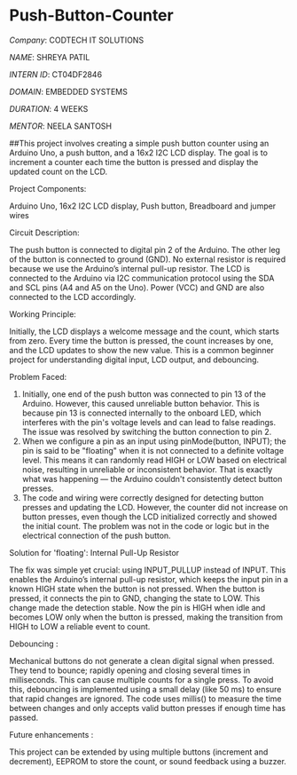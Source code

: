# Push-Button-Counter

*Company*: CODTECH IT SOLUTIONS

*NAME*: SHREYA PATIL

*INTERN ID*: CT04DF2846

*DOMAIN*: EMBEDDED SYSTEMS

*DURATION*: 4 WEEKS

*MENTOR*: NEELA SANTOSH

##This project involves creating a simple push button counter using an Arduino Uno, a push button, and a 16x2 I2C LCD display. The goal is to increment a counter each time the button is pressed and display the updated count on the LCD.

Project Components:

Arduino Uno,
16x2 I2C LCD display,
Push button,
Breadboard and jumper wires

Circuit Description:

The push button is connected to digital pin 2 of the Arduino. The other leg of the button is connected to ground (GND). No external resistor is required because we use the Arduino’s internal pull-up resistor. The LCD is connected to the Arduino via I2C communication protocol using the SDA and SCL pins (A4 and A5 on the Uno). Power (VCC) and GND are also connected to the LCD accordingly.

Working Principle:

Initially, the LCD displays a welcome message and the count, which starts from zero. Every time the button is pressed, the count increases by one, and the LCD updates to show the new value. This is a common beginner project for understanding digital input, LCD output, and debouncing.

Problem Faced:

1. Initially, one end of the push button was connected to pin 13 of the Arduino. However, this caused unreliable button behavior. This is because pin 13 is connected internally to the onboard LED, which interferes with the pin's voltage levels and can lead to false readings. The issue was resolved by switching the button connection to pin 2.
2. When we configure a pin as an input using pinMode(button, INPUT); the pin is said to be "floating" when it is not connected to a definite voltage level. This means it can randomly read HIGH or LOW based on electrical noise, resulting in unreliable or inconsistent behavior. That is exactly what was happening — the Arduino couldn't consistently detect button presses.
3. The code and wiring were correctly designed for detecting button presses and updating the LCD. However, the counter did not increase on button presses, even though the LCD initialized correctly and showed the initial count. The problem was not in the code or logic but in the electrical connection of the push button.

Solution for 'floating': Internal Pull-Up Resistor

The fix was simple yet crucial: using INPUT_PULLUP instead of INPUT. This enables the Arduino’s internal pull-up resistor, which keeps the input pin in a known HIGH state when the button is not pressed. When the button is pressed, it connects the pin to GND, changing the state to LOW.
This change made the detection stable. Now the pin is HIGH when idle and becomes LOW only when the button is pressed, making the transition from HIGH to LOW a reliable event to count.

Debouncing :

Mechanical buttons do not generate a clean digital signal when pressed. They tend to bounce; rapidly opening and closing several times in milliseconds. This can cause multiple counts for a single press. To avoid this, debouncing is implemented using a small delay (like 50 ms) to ensure that rapid changes are ignored. The code uses millis() to measure the time between changes and only accepts valid button presses if enough time has passed.

Future enhancements :

This project can be extended by using multiple buttons (increment and decrement), EEPROM to store the count, or sound feedback using a buzzer.
